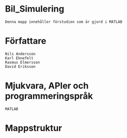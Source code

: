 # Bil_Simulering
	Denna mapp innehåller förstudien som är gjord i MATLAB

# Författare
	Nils Andersson
	Karl Eknefelt
	Rasmus Elmersson
	David Eriksson
# Mjukvara, APIer och programmeringspråk
	MATLAB
# Mappstruktur


